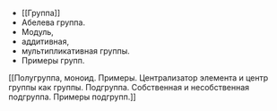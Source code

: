 - [[Группа]]
- Абелева группа. 
- Модуль, 
- аддитивная,
- мультипликативная группы.
- Примеры групп.


[[Полугруппа, моноид. Примеры. Централизатор элемента и центр группы как группы. Подгруппа. Собственная и несобственная подгруппа. Примеры подгрупп.]]